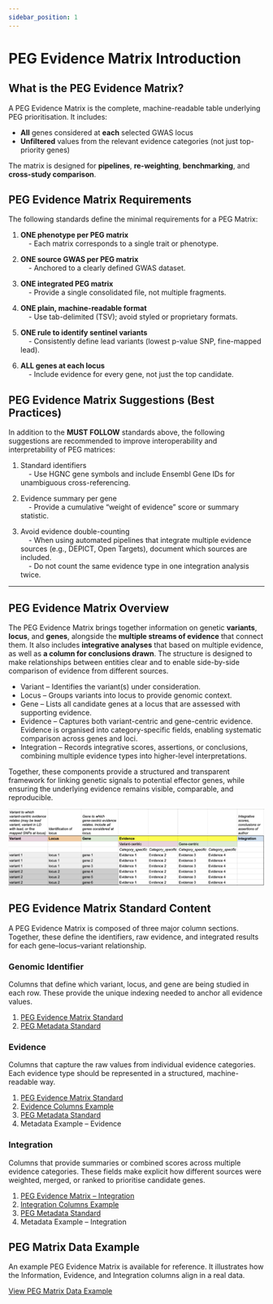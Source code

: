 ```yaml
---
sidebar_position: 1
---
```

# PEG Evidence Matrix Introduction

## What is the PEG Evidence Matrix?

A PEG Evidence Matrix is the complete, machine-readable table underlying PEG prioritisation.
It includes:

* **All** genes considered at **each** selected GWAS locus
* **Unfiltered** values from the relevant evidence categories (not just top-priority genes)

The matrix is designed for **pipelines**, **re-weighting**, **benchmarking**, and **cross-study comparison**.

## PEG Evidence Matrix Requirements
The following standards define the minimal requirements for a PEG Matrix:

1. **ONE phenotype per PEG matrix**  
      &nbsp;&nbsp;&nbsp;&nbsp;- Each matrix corresponds to a single trait or phenotype.  

2. **ONE source GWAS per PEG matrix**  
      &nbsp;&nbsp;&nbsp;&nbsp;- Anchored to a clearly defined GWAS dataset.  

3. **ONE integrated PEG matrix**  
      &nbsp;&nbsp;&nbsp;&nbsp;- Provide a single consolidated file, not multiple fragments.  

4. **ONE plain, machine-readable format**  
      &nbsp;&nbsp;&nbsp;&nbsp;- Use tab-delimited (TSV); avoid styled or proprietary formats.  

5. **ONE rule to identify sentinel variants**  
      &nbsp;&nbsp;&nbsp;&nbsp;- Consistently define lead variants (lowest p-value SNP, fine-mapped lead).

6. **ALL genes at each locus**  
      &nbsp;&nbsp;&nbsp;&nbsp;- Include evidence for every gene, not just the top candidate.  

## PEG Evidence Matrix Suggestions (Best Practices)
In addition to the **MUST FOLLOW** standards above, the following suggestions are recommended to improve interoperability and interpretability of PEG matrices:

1. Standard identifiers <br/>
    &nbsp;&nbsp;&nbsp;&nbsp;- Use HGNC gene symbols and include Ensembl Gene IDs for unambiguous cross-referencing.

2. Evidence summary per gene<br/>
&nbsp;&nbsp;&nbsp;&nbsp;-  Provide a cumulative “weight of evidence” score or summary statistic.

3. Avoid evidence double-counting<br/>
&nbsp;&nbsp;&nbsp;&nbsp;- When using automated pipelines that integrate multiple evidence sources (e.g., DEPICT, Open Targets), document which sources are included.<br/>
&nbsp;&nbsp;&nbsp;&nbsp;- Do not count the same evidence type in one integration analysis twice.
___

## PEG Evidence Matrix Overview

The PEG Evidence Matrix brings together information on genetic **variants**, **locus**, and **genes**, alongside the **multiple streams of evidence** that connect them. It also includes **integrative analyses** that based on multiple evidence, as well as **a column for conclusions drawn**. The structure is designed to make relationships between entities clear and to enable side-by-side comparison of evidence from different sources.

- Variant – Identifies the variant(s) under consideration.
- Locus – Groups variants into locus to provide genomic context.
- Gene – Lists all candidate genes at a locus that are assessed with supporting evidence.
- Evidence – Captures both variant-centric and gene-centric evidence. Evidence is organised into category-specific fields, enabling systematic comparison across genes and loci.
- Integration – Records integrative scores, assertions, or conclusions, combining multiple evidence types into higher-level interpretations.

Together, these components provide a structured and transparent framework for linking genetic signals to potential effector genes, while ensuring the underlying evidence remains visible, comparable, and reproducible.

![PEG Evidence Matrix demo](../img/peg-matrix-demo.png)

## PEG Evidence Matrix Standard Content

A PEG Evidence Matrix is composed of three major column sections. Together, these define the identifiers, raw evidence, and integrated results for each gene–locus–variant relationship.

### Genomic Identifier
Columns that define which variant, locus, and gene are being studied in each row. These provide the unique indexing needed to anchor all evidence values.

1. [PEG Evidence Matrix Standard](./peg-matrix.md#genomic-identifier)
2. [PEG Metadata Standard](../PEG_metadata/peg-metadata.md#genomic-identifier)

### Evidence
Columns that capture the raw values from individual evidence categories. Each evidence type should be represented in a structured, machine-readable way.
1. [PEG Evidence Matrix Standard](./peg-matrix.md#evidence-general-pattern)
2. [Evidence Columns Example](./peg-matrix-example.md)
3. [PEG Metadata Standard](../PEG_metadata/peg-metadata.md)
4. Metadata Example – Evidence

### Integration
Columns that provide summaries or combined scores across multiple evidence categories.
These fields make explicit how different sources were weighted, merged, or ranked to prioritise candidate genes.
1. [PEG Evidence Matrix – Integration](./peg-matrix.md#integration-evidence-general-pattern)
2. [Integration Columns Example](./peg-matrix-example.md#integration-evidence-examples)
3. [PEG Metadata Standard](../PEG_metadata/peg-metadata.md#integration)
4. Metadata Example – Integration

## PEG Matrix Data Example
An example PEG Evidence Matrix is available for reference. It illustrates how the Information, Evidence, and Integration columns align in a real data.

[View PEG Matrix Data Example](../peg-one-example.md#peg-evidence-matrix)